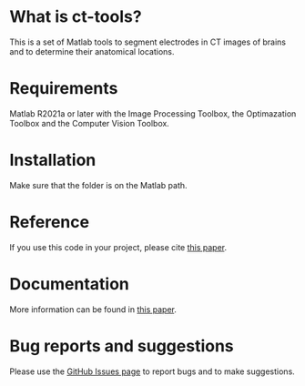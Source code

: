 # What is ct-tools?
This is a set of Matlab tools to segment electrodes in CT images of brains and to determine their anatomical locations.

# Requirements
Matlab R2021a or later with the Image Processing Toolbox, the Optimazation Toolbox and the Computer Vision Toolbox.

# Installation
Make sure that the folder is on the Matlab path.

# Reference
If you use this code in your project, please cite [this paper](https://doi.org/10.1016/j.jneumeth.2022.109719).

# Documentation
More information can be found in [this paper](https://doi.org/10.1016/j.jneumeth.2022.109719).

# Bug reports and suggestions
Please use the [GitHub Issues page](https://github.com/NRC-Lund/ct-tools/issues) to report bugs and to make suggestions.

